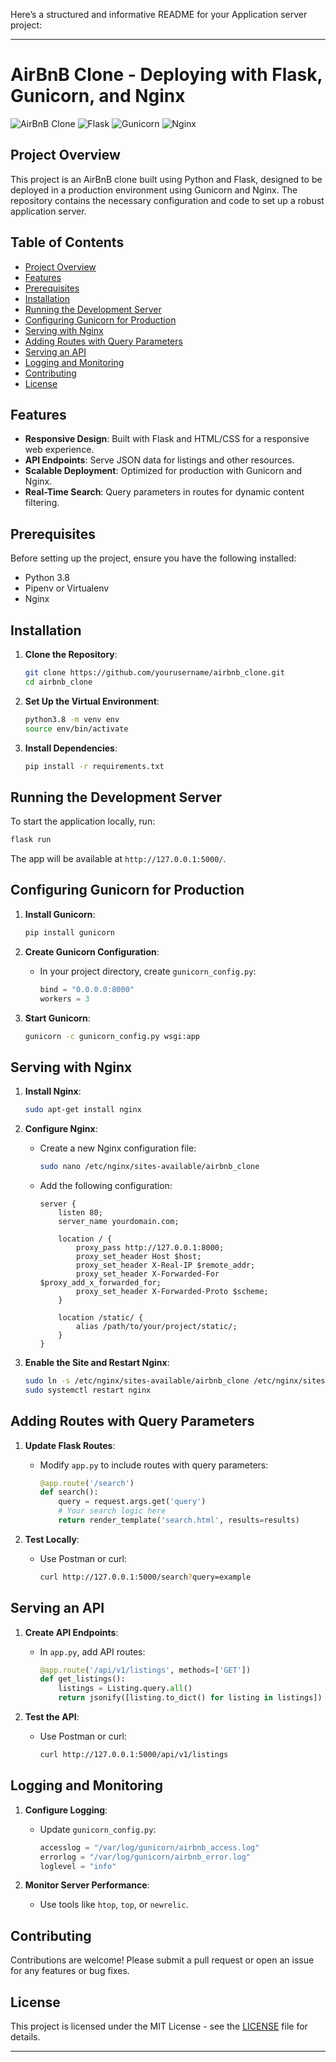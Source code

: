 Here’s a structured and informative README for your Application server project:

---

# **AirBnB Clone - Deploying with Flask, Gunicorn, and Nginx**

![AirBnB Clone](https://img.shields.io/badge/Python-3.8-blue.svg) ![Flask](https://img.shields.io/badge/Flask-2.0.3-red.svg) ![Gunicorn](https://img.shields.io/badge/Gunicorn-20.1.0-green.svg) ![Nginx](https://img.shields.io/badge/Nginx-1.18.0-blue.svg)

## **Project Overview**

This project is an AirBnB clone built using Python and Flask, designed to be deployed in a production environment using Gunicorn and Nginx. The repository contains the necessary configuration and code to set up a robust application server.

## **Table of Contents**

- [Project Overview](#project-overview)
- [Features](#features)
- [Prerequisites](#prerequisites)
- [Installation](#installation)
- [Running the Development Server](#running-the-development-server)
- [Configuring Gunicorn for Production](#configuring-gunicorn-for-production)
- [Serving with Nginx](#serving-with-nginx)
- [Adding Routes with Query Parameters](#adding-routes-with-query-parameters)
- [Serving an API](#serving-an-api)
- [Logging and Monitoring](#logging-and-monitoring)
- [Contributing](#contributing)
- [License](#license)

## **Features**

- **Responsive Design**: Built with Flask and HTML/CSS for a responsive web experience.
- **API Endpoints**: Serve JSON data for listings and other resources.
- **Scalable Deployment**: Optimized for production with Gunicorn and Nginx.
- **Real-Time Search**: Query parameters in routes for dynamic content filtering.

## **Prerequisites**

Before setting up the project, ensure you have the following installed:

- Python 3.8
- Pipenv or Virtualenv
- Nginx

## **Installation**

1. **Clone the Repository**:
   ```bash
   git clone https://github.com/yourusername/airbnb_clone.git
   cd airbnb_clone
   ```

2. **Set Up the Virtual Environment**:
   ```bash
   python3.8 -m venv env
   source env/bin/activate
   ```

3. **Install Dependencies**:
   ```bash
   pip install -r requirements.txt
   ```

## **Running the Development Server**

To start the application locally, run:

```bash
flask run
```

The app will be available at `http://127.0.0.1:5000/`.

## **Configuring Gunicorn for Production**

1. **Install Gunicorn**:
   ```bash
   pip install gunicorn
   ```

2. **Create Gunicorn Configuration**:
   - In your project directory, create `gunicorn_config.py`:
     ```python
     bind = "0.0.0.0:8000"
     workers = 3
     ```
  
3. **Start Gunicorn**:
   ```bash
   gunicorn -c gunicorn_config.py wsgi:app
   ```

## **Serving with Nginx**

1. **Install Nginx**:
   ```bash
   sudo apt-get install nginx
   ```

2. **Configure Nginx**:
   - Create a new Nginx configuration file:
     ```bash
     sudo nano /etc/nginx/sites-available/airbnb_clone
     ```
   - Add the following configuration:
     ```nginx
     server {
         listen 80;
         server_name yourdomain.com;

         location / {
             proxy_pass http://127.0.0.1:8000;
             proxy_set_header Host $host;
             proxy_set_header X-Real-IP $remote_addr;
             proxy_set_header X-Forwarded-For $proxy_add_x_forwarded_for;
             proxy_set_header X-Forwarded-Proto $scheme;
         }

         location /static/ {
             alias /path/to/your/project/static/;
         }
     }
     ```

3. **Enable the Site and Restart Nginx**:
   ```bash
   sudo ln -s /etc/nginx/sites-available/airbnb_clone /etc/nginx/sites-enabled/
   sudo systemctl restart nginx
   ```

## **Adding Routes with Query Parameters**

1. **Update Flask Routes**:
   - Modify `app.py` to include routes with query parameters:
     ```python
     @app.route('/search')
     def search():
         query = request.args.get('query')
         # Your search logic here
         return render_template('search.html', results=results)
     ```

2. **Test Locally**:
   - Use Postman or curl:
     ```bash
     curl http://127.0.0.1:5000/search?query=example
     ```

## **Serving an API**

1. **Create API Endpoints**:
   - In `app.py`, add API routes:
     ```python
     @app.route('/api/v1/listings', methods=['GET'])
     def get_listings():
         listings = Listing.query.all()
         return jsonify([listing.to_dict() for listing in listings])
     ```

2. **Test the API**:
   - Use Postman or curl:
     ```bash
     curl http://127.0.0.1:5000/api/v1/listings
     ```

## **Logging and Monitoring**

1. **Configure Logging**:
   - Update `gunicorn_config.py`:
     ```python
     accesslog = "/var/log/gunicorn/airbnb_access.log"
     errorlog = "/var/log/gunicorn/airbnb_error.log"
     loglevel = "info"
     ```
  
2. **Monitor Server Performance**:
   - Use tools like `htop`, `top`, or `newrelic`.

## **Contributing**

Contributions are welcome! Please submit a pull request or open an issue for any features or bug fixes.

## **License**

This project is licensed under the MIT License - see the [LICENSE](LICENSE) file for details.

----
